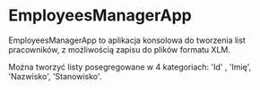 # EmployeesManagerApp
EmployeesManagerApp to aplikacja konsolowa do tworzenia list pracowników, z możliwością zapisu do plików formatu XLM.

Można tworzyć listy posegregowane w 4 kategoriach: 'Id' , 'Imię', 'Nazwisko', 'Stanowisko'.
